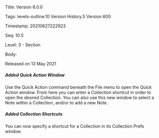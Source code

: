 Title:  Version 6.0.0

Tags:   levels-outline.10 Version History.5 Version 600

Timestamp: 20210627222923

Seq:    10.5

Level:  3 - Section

Body: 

Released on 13 May 2021
 
##### Added Quick Action Window

Use the Quick Action command beneath the File menu to open the Quick Action window. From here you can enter a Collection shortcut in order to open the desired Collection. You can also use this new window to select a Note within a Collection, and/or to add a new Note.

 
##### Added Collection Shortcuts

You can now specify a shortcut for a Collection in its Collection Prefs window.

